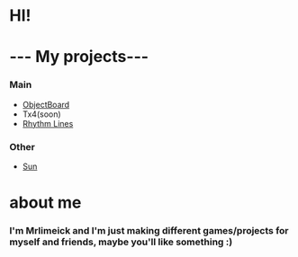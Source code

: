 # HI!

# --- My projects---
### Main
 - [ObjectBoard](https://mrlimeick.github.io/ObjectBoard/)
 - Tx4(soon)
 - [Rhythm Lines](https://mrlimeick.github.io/Web/rhythm-lines.md)

### Other

 - [Sun](./Sun.md)

# about me
### I'm Mrlimeick and I'm just making different games/projects for myself and friends, maybe you'll like something :)
